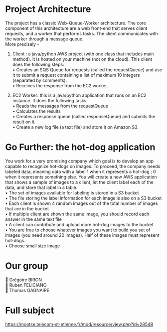 # Project Architecture #
The project has a classic Web-Queue-Worker architecture. The core component of this architecture are a web
front-end that serves client requests, and a worker that performs tasks. The client communicates with the
worker through a message queue.   
More precisely -   

1. Client : a java/python AWS project (with one class that includes main method). It is hosted on your
machine (not on the cloud). This client does the following steps:   
• Creates an SQS Queue for requests (called the requestQueue) and use it to submit a request
containing a list of maximum 10 integers (separated by comments).   
• Receives the response from the EC2 worker.   

2. EC2 Worker: this is a java/python application that runs on an EC2 instance. It does the following
tasks:   
• Reads the messages from the requestQueue   
• Calculates the results   
• Creates a response queue (called responseQueue) and submits the result on it.   
• Create a new log file (a text file) and store it on Amazon S3.   

# Go Further: the hot-dog application #
You work for a very promising company which goal is to develop an app capable to recognize hot-dogs on
images. To proceed, the company needs labeled data, meaning data with a label 1 when it represents a
hot-dog ; 0 when it represents something else. You will create a new AWS application that shows a sample
of images to a client, let the client label each of the data, and store that label in a table.   
• The set of images available for labeling is stored in a S3 bucket   
• The file storing the label information for each image is also on a S3 bucket   
• Each client is shown 4 random images out of the total number of images that are in the bucket   
• If multiple client are shown the same image, you should record each answer in the same text file   
• A client can contribute and upload more hot-dog images to the bucket   
• You are free to choose whatever images you want to build you set of images (you need around 20 images). Half of these images must represent hot-dogs.   
• Choose small size image   

# Our group #   
👤 Grégoire BIRON   
👤 Ruben FELICIANO   
👤 Thomas GAGNAIRE   

# Full subject #
https://mootse.telecom-st-etienne.fr/mod/resource/view.php?id=28548

